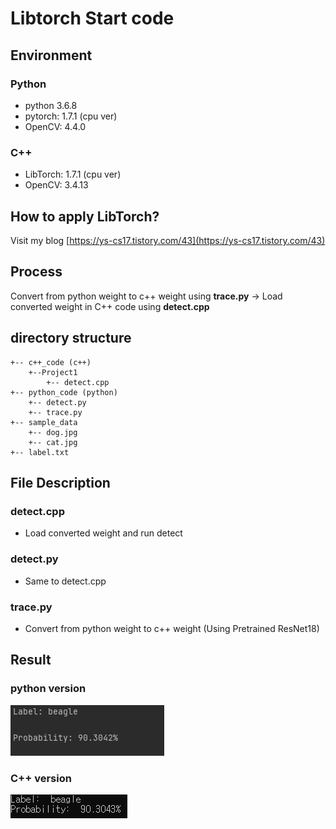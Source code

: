 # Libtorch Start code
## Environment
### Python
- python 3.6.8
- pytorch: 1.7.1 (cpu ver)
- OpenCV: 4.4.0

### C++
- LibTorch: 1.7.1 (cpu ver)
- OpenCV: 3.4.13

## How to apply LibTorch?
Visit my blog
[https://ys-cs17.tistory.com/43](https://ys-cs17.tistory.com/43)

## Process
Convert from python weight to c++ weight using **trace.py** → Load converted weight in C++ code using **detect.cpp**

## directory structure
```
+-- c++_code (c++)
	+--Project1
		+-- detect.cpp
+-- python_code (python)
	+-- detect.py
	+-- trace.py
+-- sample_data
	+-- dog.jpg
	+-- cat.jpg
+-- label.txt
```
## File Description
### detect.cpp
- Load converted weight and run detect
### detect.py
- Same to detect.cpp
### trace.py
- Convert from python weight to c++ weight (Using Pretrained ResNet18)

## Result
### python version
![python](./sample_data/python_output.PNG)
### C++ version
![python](./sample_data/c++_output.PNG)